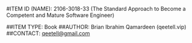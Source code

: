 #ITEM ID (NAME): 2106-3018-33 (The Standard Approach to Become a Competent and Mature Software Engineer)

##ITEM TYPE: Book
##AUTHOR: Brian Ibrahim Qamardeen (qeetell.vip)
##CONTACT: qeetell@gmail.com

